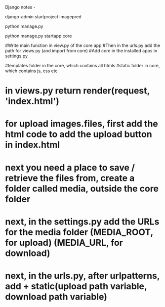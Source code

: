 Django notes - 

django-admin startproject imagepred

python manage.py

python manage.py startapp core


#Write main function in view.py of the core app
#Then in the urls.py add the path for views.py (and import from core)
#Add core in the installed apps in settings.py


#templates folder in the core, which contains all htmls
#static folder in core, which contains js, css etc

# in views.py return render(request, 'index.html')


# for upload images.files, first add the html code to add the upload button in index.html
# next you need a place to save / retrieve the files from, create a folder called media, outside the core folder
# next, in the settings.py add the URLs for the media folder (MEDIA_ROOT, for upload) (MEDIA_URL, for download)
# next, in the urls.py, after urlpatterns, add + static(upload path variable, download path variable)

